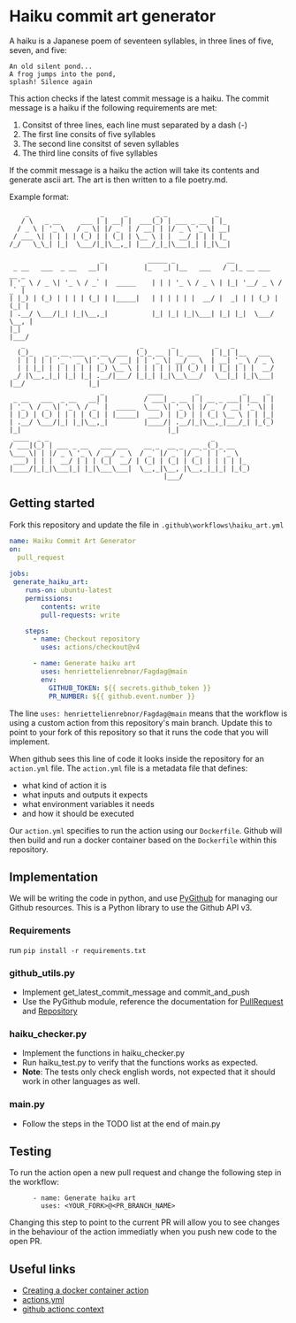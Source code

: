 # Haiku commit art generator

A haiku is a Japanese poem of seventeen syllables, in three lines of five, seven, and five: 

    An old silent pond...
    A frog jumps into the pond,
    splash! Silence again

This action checks if the latest commit message is a haiku. The commit message is a haiku if the following requirements are met:
1) Consitst of three lines, each line must separated by a dash (-)
2) The first line consits of five syllables
3) The second line consitst of seven syllables
4) The third line consits of five syllables

If the commit message is a haiku the action will take its contents and generate ascii art. The art is then written to a file poetry.md. 

Example format:

```
    _                  _     _       _ _            _   
   / \   _ __     ___ | | __| |  ___(_) | ___ _ __ | |_ 
  / _ \ | '_ \   / _ \| |/ _` | / __| | |/ _ \ '_ \| __|
 / ___ \| | | | | (_) | | (_| | \__ \ | |  __/ | | | |_ 
/_/   \_\_| |_|  \___/|_|\__,_| |___/_|_|\___|_| |_|\__|
                                                        
                       _           _____ _             __                 
 _ __   ___  _ __   __| |         |_   _| |__   ___   / _|_ __ ___   __ _ 
| '_ \ / _ \| '_ \ / _` |  _____    | | | '_ \ / _ \ | |_| '__/ _ \ / _` |
| |_) | (_) | | | | (_| | |_____|   | | | | | |  __/ |  _| | | (_) | (_| |
| .__/ \___/|_| |_|\__,_|           |_| |_| |_|\___| |_| |_|  \___/ \__, |
|_|                                                                 |___/ 
   _                             _       _          _   _          
  (_)_   _ _ __ ___  _ __  ___  (_)_ __ | |_ ___   | |_| |__   ___ 
  | | | | | '_ ` _ \| '_ \/ __| | | '_ \| __/ _ \  | __| '_ \ / _ \
  | | |_| | | | | | | |_) \__ \ | | | | | || (_) | | |_| | | |  __/
 _/ |\__,_|_| |_| |_| .__/|___/ |_|_| |_|\__\___/   \__|_| |_|\___|
|__/                |_|                                            
                       _           ____        _           _     _ 
 _ __   ___  _ __   __| |         / ___| _ __ | | __ _ ___| |__ | |
| '_ \ / _ \| '_ \ / _` |  _____  \___ \| '_ \| |/ _` / __| '_ \| |
| |_) | (_) | | | | (_| | |_____|  ___) | |_) | | (_| \__ \ | | |_|
| .__/ \___/|_| |_|\__,_|         |____/| .__/|_|\__,_|___/_| |_(_)
|_|                                     |_|                        
 ____  _ _                                         _         
/ ___|(_) | ___ _ __   ___ ___    __ _  __ _  __ _(_)_ __    
\___ \| | |/ _ \ '_ \ / __/ _ \  / _` |/ _` |/ _` | | '_ \   
 ___) | | |  __/ | | | (_|  __/ | (_| | (_| | (_| | | | | |_ 
|____/|_|_|\___|_| |_|\___\___|  \__,_|\__, |\__,_|_|_| |_(_)
                                       |___/                 

```

## Getting started
Fork this repository and update the file in `.github\workflows\haiku_art.yml`

```yml
name: Haiku Commit Art Generator
on:
  pull_request
  
jobs: 
 generate_haiku_art:
    runs-on: ubuntu-latest
    permissions:
        contents: write 
        pull-requests: write  

    steps:
      - name: Checkout repository
        uses: actions/checkout@v4

      - name: Generate haiku art
        uses: henriettelienrebnor/Fagdag@main
        env:
          GITHUB_TOKEN: ${{ secrets.github_token }}
          PR_NUMBER: ${{ github.event.number }}
```

The line `uses: henriettelienrebnor/Fagdag@main` means that the workflow is using a custom action from this repository's main branch. Update this to point to your fork of this repository so that it runs the code that you will implement.

When github sees this line of code it looks inside the repository for an `action.yml` file. The `action.yml` file is a metadata file that defines:
- what kind of action it is
- what inputs and outputs it expects
- what environment variables it needs
- and how it should be executed

Our `action.yml` specifies to run the action using our `Dockerfile`. Github will then build and run a docker container based on the `Dockerfile` within this repository. 

## Implementation
We will be writing the code in python, and use [PyGithub](https://pygithub.readthedocs.io/en/stable/index.html#) for managing our Github resources. This is
a Python library to use the Github API v3. 

### Requirements
run `pip install -r requirements.txt`

### github_utils.py
- Implement get_latest_commit_message and commit_and_push
- Use the PyGithub module, reference the documentation for [PullRequest](https://pygithub.readthedocs.io/en/stable/examples/PullRequest.html) and [Repository](https://pygithub.readthedocs.io/en/stable/examples/Repository.html)

### haiku_checker.py
- Implement the functions in haiku_checker.py
- Run haiku_test.py to verify that the functions works as expected. 
- **Note**: The tests only check english words, not expected that it should work in other languages as well. 

### main.py
- Follow the steps in the TODO list at the end of main.py

## Testing
To run the action open a new pull request and change the following step in the workflow:

```
      - name: Generate haiku art
        uses: <YOUR_FORK>@<PR_BRANCH_NAME>
```
Changing this step to point to the current PR will allow you to see changes in the behaviour of the action immediatly when you push new code to the open PR.

## Useful links
- [Creating a docker container action](https://docs.github.com/en/actions/sharing-automations/creating-actions/creating-a-docker-container-action)
- [actions.yml](https://docs.github.com/en/actions/sharing-automations/creating-actions/metadata-syntax-for-github-actions)
- [github actionc context](https://docs.github.com/en/actions/writing-workflows/choosing-what-your-workflow-does/accessing-contextual-information-about-workflow-runs)
